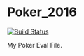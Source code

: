 # Poker_2016
[![Build Status](https://travis-ci.org/rodnicker/Poker_2016.svg?branch=master)](https://travis-ci.org/rodnicker/Poker_2016)



My Poker Eval File.